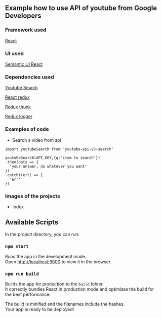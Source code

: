## Example how to use API of youtube from Google Developers

### Framework used
[React](https://github.com/facebook/react) 

### UI used 
[Semantic UI React](https://react.semantic-ui.com/)


### Dependencies used
[Youtube Search](https://developers.google.com/youtube/v3/docs/search/list?hl=pt-br)

[React redux](https://github.com/reduxjs/redux)

[Redux thunk](https://github.com/reduxjs/redux-thunk)

[Redux logger](https://github.com/LogRocket/redux-logger)

### Examples of code

* Search a video from api 
```
import youtubeSearch from 'youtube-api-v3-search'

youtubeSearch(API_KEY,{q:'item to search'})
.then(data => {
  'your answer, do whatever you want'
})
.catch((err) => {
  'err'
})
```

### Images of the projects

* Index 


## Available Scripts

In the project directory, you can run:

### `npm start`

Runs the app in the development mode.<br>
Open [http://localhost:3000](http://localhost:3000) to view it in the browser.

### `npm run build`

Builds the app for production to the `build` folder.<br>
It correctly bundles React in production mode and optimizes the build for the best performance.

The build is minified and the filenames include the hashes.<br>
Your app is ready to be deployed!

